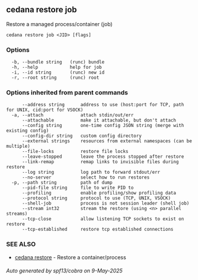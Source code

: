 ## cedana restore job

Restore a managed process/container (job)

```
cedana restore job <JID> [flags]
```

### Options

```
  -b, --bundle string   (runc) bundle
  -h, --help            help for job
  -i, --id string       (runc) new id
  -r, --root string     (runc) root
```

### Options inherited from parent commands

```
      --address string      address to use (host:port for TCP, path for UNIX, cid:port for VSOCK)
  -a, --attach              attach stdin/out/err
      --attachable          make it attachable, but don't attach
      --config string       one-time config JSON string (merge with existing config)
      --config-dir string   custom config directory
      --external strings    resources from external namespaces (can be multiple)
      --file-locks          restore file locks
      --leave-stopped       leave the process stopped after restore
      --link-remap          remap links to invisible files during restore
      --log string          log path to forward stdout/err
      --no-server           select how to run restores
  -p, --path string         path of dump
      --pid-file string     file to write PID to
      --profiling           enable profiling/show profiling data
      --protocol string     protocol to use (TCP, UNIX, VSOCK)
      --shell-job           process is not session leader (shell job)
      --stream int32        stream the restore (using <n> parallel streams)
      --tcp-close           allow listening TCP sockets to exist on restore
      --tcp-established     restore tcp established connections
```

### SEE ALSO

* [cedana restore](cedana_restore.md)	 - Restore a container/process

###### Auto generated by spf13/cobra on 9-May-2025
